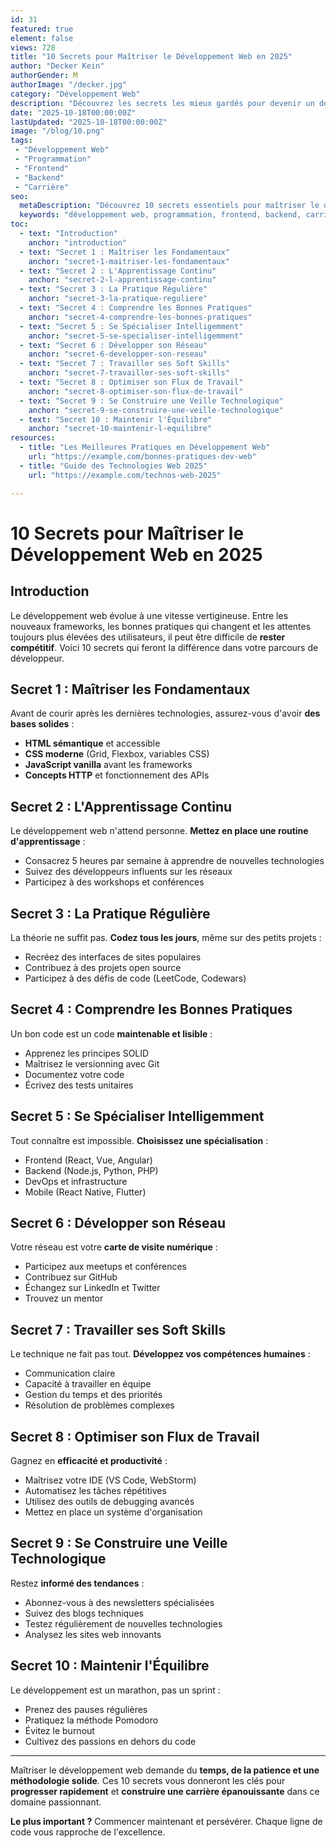 ```yaml
---
id: 31
featured: true
element: false
views: 728
title: "10 Secrets pour Maîtriser le Développement Web en 2025"
author: "Decker Kein"
authorGender: M
authorImage: "/decker.jpg"
category: "Développement Web"
description: "Découvrez les secrets les mieux gardés pour devenir un développeur web accompli et rester compétitif dans un secteur en constante évolution."
date: "2025-10-18T00:00:00Z"
lastUpdated: "2025-10-18T00:00:00Z"
image: "/blog/10.png"
tags:
 - "Développement Web"
 - "Programmation"
 - "Frontend"
 - "Backend"
 - "Carrière"
seo:
  metaDescription: "Découvrez 10 secrets essentiels pour maîtriser le développement web et booster votre carrière de développeur en 2025."
  keywords: "développement web, programmation, frontend, backend, carrière développeur"
toc:
  - text: "Introduction"
    anchor: "introduction"
  - text: "Secret 1 : Maîtriser les Fondamentaux"
    anchor: "secret-1-maitriser-les-fondamentaux"
  - text: "Secret 2 : L'Apprentissage Continu"
    anchor: "secret-2-l-apprentissage-continu"
  - text: "Secret 3 : La Pratique Régulière"
    anchor: "secret-3-la-pratique-reguliere"
  - text: "Secret 4 : Comprendre les Bonnes Pratiques"
    anchor: "secret-4-comprendre-les-bonnes-pratiques"
  - text: "Secret 5 : Se Spécialiser Intelligemment"
    anchor: "secret-5-se-specialiser-intelligemment"
  - text: "Secret 6 : Développer son Réseau"
    anchor: "secret-6-developper-son-reseau"
  - text: "Secret 7 : Travailler ses Soft Skills"
    anchor: "secret-7-travailler-ses-soft-skills"
  - text: "Secret 8 : Optimiser son Flux de Travail"
    anchor: "secret-8-optimiser-son-flux-de-travail"
  - text: "Secret 9 : Se Construire une Veille Technologique"
    anchor: "secret-9-se-construire-une-veille-technologique"
  - text: "Secret 10 : Maintenir l'Équilibre"
    anchor: "secret-10-maintenir-l-equilibre"
resources:
  - title: "Les Meilleures Pratiques en Développement Web"
    url: "https://example.com/bonnes-pratiques-dev-web"
  - title: "Guide des Technologies Web 2025"
    url: "https://example.com/technos-web-2025"

---
```


# 10 Secrets pour Maîtriser le Développement Web en 2025

## Introduction
Le développement web évolue à une vitesse vertigineuse. Entre les nouveaux frameworks, les bonnes pratiques qui changent et les attentes toujours plus élevées des utilisateurs, il peut être difficile de **rester compétitif**. Voici 10 secrets qui feront la différence dans votre parcours de développeur.

## Secret 1 : Maîtriser les Fondamentaux
Avant de courir après les dernières technologies, assurez-vous d'avoir **des bases solides** :
- **HTML sémantique** et accessible
- **CSS moderne** (Grid, Flexbox, variables CSS)
- **JavaScript vanilla** avant les frameworks
- **Concepts HTTP** et fonctionnement des APIs

## Secret 2 : L'Apprentissage Continu
Le développement web n'attend personne. **Mettez en place une routine d'apprentissage** :
- Consacrez 5 heures par semaine à apprendre de nouvelles technologies
- Suivez des développeurs influents sur les réseaux
- Participez à des workshops et conférences

## Secret 3 : La Pratique Régulière
La théorie ne suffit pas. **Codez tous les jours**, même sur des petits projets :
- Recréez des interfaces de sites populaires
- Contribuez à des projets open source
- Participez à des défis de code (LeetCode, Codewars)

## Secret 4 : Comprendre les Bonnes Pratiques
Un bon code est un code **maintenable et lisible** :
- Apprenez les principes SOLID
- Maîtrisez le versionning avec Git
- Documentez votre code
- Écrivez des tests unitaires

## Secret 5 : Se Spécialiser Intelligemment
Tout connaître est impossible. **Choisissez une spécialisation** :
- Frontend (React, Vue, Angular)
- Backend (Node.js, Python, PHP)
- DevOps et infrastructure
- Mobile (React Native, Flutter)

## Secret 6 : Développer son Réseau
Votre réseau est votre **carte de visite numérique** :
- Participez aux meetups et conférences
- Contribuez sur GitHub
- Échangez sur LinkedIn et Twitter
- Trouvez un mentor

## Secret 7 : Travailler ses Soft Skills
Le technique ne fait pas tout. **Développez vos compétences humaines** :
- Communication claire
- Capacité à travailler en équipe
- Gestion du temps et des priorités
- Résolution de problèmes complexes

## Secret 8 : Optimiser son Flux de Travail
Gagnez en **efficacité et productivité** :
- Maîtrisez votre IDE (VS Code, WebStorm)
- Automatisez les tâches répétitives
- Utilisez des outils de debugging avancés
- Mettez en place un système d'organisation

## Secret 9 : Se Construire une Veille Technologique
Restez **informé des tendances** :
- Abonnez-vous à des newsletters spécialisées
- Suivez des blogs techniques
- Testez régulièrement de nouvelles technologies
- Analysez les sites web innovants

## Secret 10 : Maintenir l'Équilibre
Le développement est un marathon, pas un sprint :
- Prenez des pauses régulières
- Pratiquez la méthode Pomodoro
- Évitez le burnout
- Cultivez des passions en dehors du code

---

Maîtriser le développement web demande du **temps, de la patience et une méthodologie solide**. Ces 10 secrets vous donneront les clés pour **progresser rapidement** et **construire une carrière épanouissante** dans ce domaine passionnant.

**Le plus important ?** Commencer maintenant et persévérer. Chaque ligne de code vous rapproche de l'excellence.